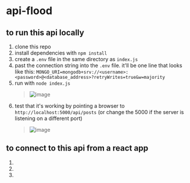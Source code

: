 # api-flood

## to run this api locally

1. clone this repo
2. install dependencies with `npm install`
3. create a `.env` file in the same directory as `index.js`
4. past the connection string into the `.env` file. it'll be one line that looks like this: `MONGO_URI=mongodb+srv://<username>:<password>@<database_address>?retryWrites=true&w=majority`
5. run with `node index.js`
   >  ![image](https://github.com/woodstockcs/api-flood/assets/7727226/7523d6d8-dfe6-40ae-84b0-03a3840a6b29)
6. test that it's working by pointing a browser to `http://localhost:5000/api/posts` (or change the 5000 if the server is listening on a different port)
   >  ![image](https://github.com/woodstockcs/api-flood/assets/7727226/3701fe16-bcdf-44c9-afef-ee8bdfe672d9)

## to connect to this api from a react app

1.
1.
1.
